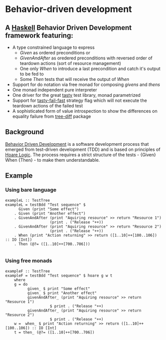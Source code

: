 # Behavior-driven development 

## A [Haskell](https://www.haskell.org/) Behavior Driven Development framework featuring:

* A type constrained language to express
  *  *Given* as ordered preconditions or
  *  *GivenAndAfter* as oredered preconditions with reversed order of teardown actions (sort of resource management)
  *  One only *When* to introduce a last precondition and catch it's output to be fed to
  *  Some *Then* tests that will receive the output of *When*
* Support for do notation via free monad for composing _givens_ and _thens_ 
* One monad independent pure interpreter
* One driver for the great [tasty](https://github.com/feuerbach/tasty) test library,  monad parametrized
* Support for [tasty-fail-fast](https://hackage.haskell.org/package/tasty-fail-fast) strategy flag which will not execute the teardown actions of the failed test
* A sophisticated form of value introspection to show the differences on equality failure from [tree-diff](https://github.com/phadej/tree-diffdifftree) package 

## Background

[Behavior Driven Development](https://en.wikipedia.org/wiki/Behavior-driven_development) is a software development process that emerged from test-driven development (TDD) and is based on principles of [Hoare Logic](https://en.wikipedia.org/wiki/Hoare_logic). The process requires a strict structure of the tests - {Given} When {Then} - to make them understandable.

## Example

### Using bare language

```
exampleL :: TestTree
exampleL = testBdd "Test sequence" $
      Given (print "Some effect")
    . Given (print "Another effect")
    . GivenAndAfter (print "Aquiring resource" >> return "Resource 1")
                    (print . ("Release "++))
    . GivenAndAfter (print "Aquiring resource" >> return "Resource 2")
                    (print . ("Release "++))
    . When (print "Action returning" >> return ([1..10]++[100..106]) :: IO [Int])
    . Then (@?= ([1..10]++[700..706]))
    
```

### Using free monads

```
exampleF :: TestTree
exampleF = testBdd "Test sequence" $ hoare g w t
    where
    g = do
          given_ $ print "Some effect"
          given_ $ print "Another effect"
          givenAndAfter_ (print "Aquiring resource" >> return "Resource 1")
                    $ print . ("Release "++)
          givenAndAfter_ (print "Aquiring resource" >> return "Resource 2")
                    $ print . ("Release "++)
    w =  when_ $ print "Action returning" >> return ([1..10]++[100..106]) :: IO [Int]
    t = then_ (@?= ([1..10]++[700..706])
    
```

